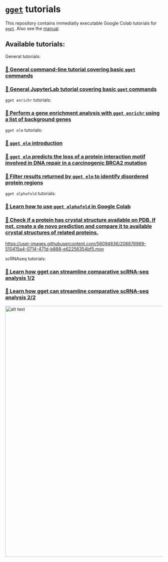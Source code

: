 # [`gget`](https://github.com/pachterlab/gget) tutorials

This repository contains immediatly executable Google Colab tutorials for [`gget`](https://github.com/pachterlab/gget). Also see the [manual](https://pachterlab.github.io/gget).  

## Available tutorials:
General tutorials:  
### [🔗 General command-line tutorial covering basic `gget` commands](https://colab.research.google.com/github/pachterlab/gget_examples/blob/main/gget_workflow_terminal.ipynb)  
### [🔗 General JupyterLab tutorial covering basic `gget` commands](https://colab.research.google.com/github/pachterlab/gget_examples/blob/main/gget_workflow_JupyterLab.ipynb)  

`gget enrichr` tutorials:  
### [🔗 Perform a gene enrichment analysis with `gget enrichr` using a list of background genes](https://colab.research.google.com/github/pachterlab/gget_examples/blob/main/gget_enrichr_with_background_genes.ipynb)

`gget elm` tutorials:
### [🔗 `gget elm` introduction](https://colab.research.google.com/github/pachterlab/gget_examples/blob/main/gget_elm_demo.ipynb)
### [🔗 `gget elm` predicts the loss of a protein interaction motif involved in DNA repair in a carcinogenic BRCA2 mutation](https://colab.research.google.com/github/pachterlab/gget_examples/blob/main/gget_elm_BRCA2_example.ipynb)
### [🔗 Filter results returned by `gget elm` to identify disordered protein regions](https://colab.research.google.com/github/pachterlab/gget_examples/blob/main/gget_elm_IUPred3_tutorial.ipynb)

`gget alphafold` tutorials:
### [🔗 Learn how to use `gget alphafold` in Google Colab](https://colab.research.google.com/github/pachterlab/gget_examples/blob/main/gget_alphafold.ipynb)  
### [🔗 Check if a protein has crystal structure available on PDB. If not, create a de novo prediction and compare it to available crystal structures of related proteins.](https://colab.research.google.com/github/pachterlab/gget_examples/blob/main/protein_structure_prediction_comparison.ipynb)  
https://user-images.githubusercontent.com/56094636/206876989-510415a4-0714-471d-b888-e62256354bf5.mov

scRNAseq tutorials: 
### [🔗 Learn how gget can streamline comparative scRNA-seq analysis 1/2](https://colab.research.google.com/github/pachterlab/gget_examples/blob/main/scRNAseq_workflow/1_align_quality-control_cluster.ipynb)  
### [🔗 Learn how gget can streamline comparative scRNA-seq analysis 2/2](https://colab.research.google.com/github/pachterlab/gget_examples/blob/main/scRNAseq_workflow/2_downstream_analysis.ipynb)  
<img src="https://github.com/pachterlab/gget_examples/blob/main/gget_scseq_workflow_v2.png?raw=true" alt="alt text" width="800">
